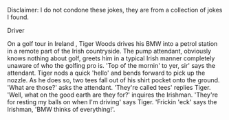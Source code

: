 Disclaimer: I do not condone these jokes, they are from a collection of jokes I found.

Driver

On a golf tour in Ireland , Tiger Woods drives his BMW into a petrol station in a remote part of the Irish countryside. The pump attendant, obviously knows nothing about golf, greets him in a typical Irish manner completely unaware of who the golfing pro is. 'Top of the mornin' to yer, sir' says the attendant. Tiger nods a quick 'hello' and bends forward to pick up the nozzle. As he does so, two tees fall out of his shirt pocket onto the ground. 'What are those?' asks the attendant. 'They're called tees' replies Tiger. 'Well, what on the good earth are they for?' inquires the Irishman. 'They're for resting my balls on when I'm driving' says Tiger. 'Frickin 'eck' says the Irishman, 'BMW thinks of everything!'.

